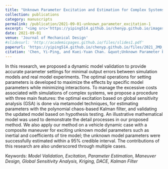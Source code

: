 ```yaml
---
title: "Unknown Parameter Excitation and Estimation for Complex Systems With Dynamic Performances"
collection: publications
category: manuscripts
permalink: /publication/2021-09-01-unknown_parameter_excitation-1
excerpt: "<img src='https://yiping514.github.io/chenyp.github.io/images/method_flow_chart.png'>"
date: 2021-09-01
venue: 'Journal of Mechanical Design'
#slidesurl: 'http://academicpages.github.io/files/slides1.pdf'
paperurl: 'https://yiping514.github.io/chenyp.github.io/files/2021_JMD_param_excitation.pdf'
citation: 'Chen, Yi-Ping, and Kuei-Yuan Chan. &quot;Unknown Parameter Excitation and Estimation for Complex Systems With Dynamic Performances.&quot; <i>Journal of Mechanical Design<i> 143.9 (2021): 091704.'
---
```


In this research, we proposed a dynamic model validation to provide accurate parameter settings for minimal output errors between simulation models and real model experiments. The optimal operations for setting parameters is developed to maximize the effects by specific model parameters while minimizing interactions. To manage the excessive costs associated with simulations of complex systems, we propose a procedure with three main features: the optimal excitation based on global sensitivity analysis (GSA) is done via metamodel techniques, for estimating parameters with the polynomial chaos-based Kalman filter, and validating the updated model based on hypothesis testing. An illustrative mathematical model was used to demonstrate the detail processes in our proposed method. We also apply our method on a vehicle dynamic case with a composite maneuver for exciting unknown model parameters such as inertial and coefficients of tire model; the unknown model parameters were successfully estimated within a 95\% credible interval. The contributions of this research are also underscored through multiple cases.

Keywords: _Model Validation, Excitation, Parameter Estimation, Maneuver Design, Global Sensitivity Analysis, Kriging, DACE, Kalman Filter_


